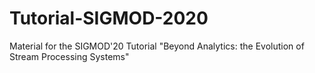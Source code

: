 # Tutorial-SIGMOD-2020
Material for the SIGMOD'20 Tutorial "Beyond Analytics: the Evolution of Stream Processing Systems"

